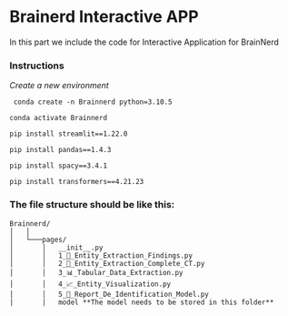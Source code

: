 # Brainerd Interactive APP

In this part we include the code for Interactive Application for BrainNerd


### Instructions

*Create a new environment*

` conda create -n Brainnerd python=3.10.5`

`conda activate Brainnerd`

`pip install streamlit==1.22.0`

`pip install pandas==1.4.3`

`pip install spacy==3.4.1`

`pip install transformers==4.21.23`


### The file structure should be like this:

```
Brainnerd/
│   │
│   └───pages/
│       │   __init__.py
│       │   1_📑_Entity_Extraction_Findings.py
│       │   2_📝_Entity_Extraction_Complete_CT.py
│       │   3_📊_Tabular_Data_Extraction.py
│       │   4_📈_Entity_Visualization.py
│       │   5_🎯_Report_De_Identification_Model.py
|       |   model **The model needs to be stored in this folder**
```
